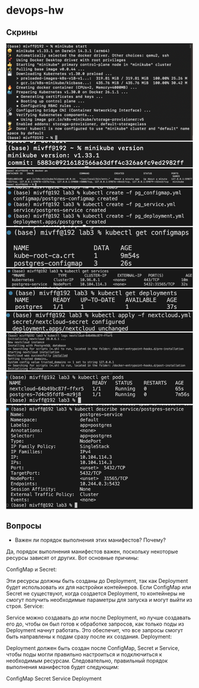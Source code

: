 # devops-hw
## Скрины
![1](./screens/sc1.png)
![2](./screens/sc2.png)
![3](./screens/sc3.png)
![4](./screens/sc4.png)
![5](./screens/sc5.png)
![6](./screens/sc6.png)
![7](./screens/sc7.png)
![9](./screens/sc11.png)
![10](./screens/sc10.png)
![11](./screens/sc9.png)
![12](./screens/sc12.png)
## Вопросы
- Важен ли порядок выполнения этих манифестов? Почему?

  
Да, порядок выполнения манифестов важен, поскольку некоторые ресурсы зависят от других. Вот основные причины:

ConfigMap и Secret:

Эти ресурсы должны быть созданы до Deployment, так как Deployment будет использовать их для настройки контейнеров. Если ConfigMap или Secret не существуют, когда создается Deployment, то контейнеры не смогут получить необходимые параметры для запуска и могут выйти из строя.
Service:

Service можно создавать до или после Deployment, но лучше создавать его до, чтобы он был готов к обработке запросов, как только поды из Deployment начнут работать. Это обеспечит, что все запросы смогут быть направлены к подам сразу после их создания.
Deployment:

Deployment должен быть создан после ConfigMap, Secret и Service, чтобы поды могли правильно настроиться и подключиться к необходимым ресурсам.
Следовательно, правильный порядок выполнения манифестов будет следующим:

ConfigMap
Secret
Service
Deployment
